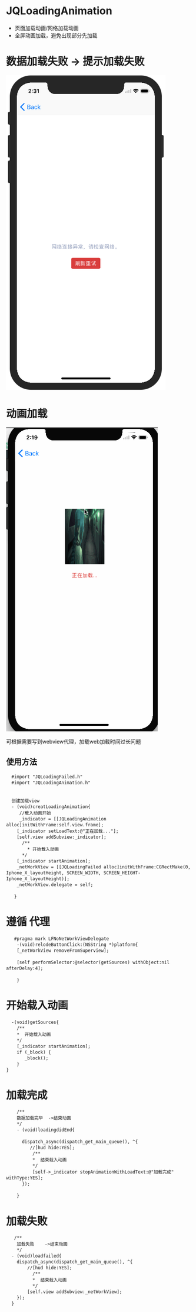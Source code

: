 # JQLoadingAnimation


- 页面加载动画/网络加载动画
- 全屏动画加载，避免出现部分先加载


# 数据加载失败 -> 提示加载失败 

![image](https://github.com/seanBoler/JQLoadingAnimation/blob/master/JQLoadAnimation/JQLoadAnimation/DBBE7BF7-A299-4752-B1E5-F6D7A60B069C.png)

# 动画加载


![image](https://github.com/seanBoler/JQLoadingAnimation/blob/master/JQLoadAnimation/JQLoadAnimation/animation.gif)


可根据需要写到webview代理，加载web加载时间过长问题

## 使用方法

      #import "JQLoadingFailed.h"
      #import "JQLoadingAnimation.h"
      
      
      创建加载view
      - (void)creatLoadingAnimation{
         //载入动画开始
         _indicator = [[JQLoadingAnimation alloc]initWithFrame:self.view.frame];
        [_indicator setLoadText:@"正在加载..."];
        [self.view addSubview:_indicator];
          /**
            * 开始载入动画
          */
        [_indicator startAnimation];
        _netWorkView = [[JQLoadingFailed alloc]initWithFrame:CGRectMake(0, Iphone_X_layoutHeight, SCREEN_WIDTH, SCREEN_HEIGHT-Iphone_X_layoutHeight)];
        _netWorkView.delegate = self;

       }
       
# 遵循<NetworkViewDelegate> 代理
       
       #pragma mark LFNoNetWorkViewDelegate
        -(void)relodeButtonClick:(NSString *)platform{
        [_netWorkView removeFromSuperview];
    
        [self performSelector:@selector(getSources) withObject:nil afterDelay:4];
    
        }
        
# 开始载入动画
      -(void)getSources{
        /**
        *  开始载入动画
        */
        [_indicator startAnimation];
        if (_block) {
           _block();
        }
    }

        
# 加载完成 
        
        /**
        数据加载完毕  ->结束动画
        */
        - (void)loadingdidEnd{
    
          dispatch_async(dispatch_get_main_queue(), ^{
             //[hud hide:YES];
              /**
              *  结束载入动画
              */
              [self->_indicator stopAnimationWithLoadText:@"加载完成" withType:YES];
          });
    
        }
        
        
 # 加载失败       
       /**
        加载失败    ->结束动画
        */
      - (void)loadfailed{
        dispatch_async(dispatch_get_main_queue(), ^{
            //[hud hide:YES];
              /**
              *  结束载入动画
              */
            [self.view addSubview:_netWorkView];
        });
      }
 
